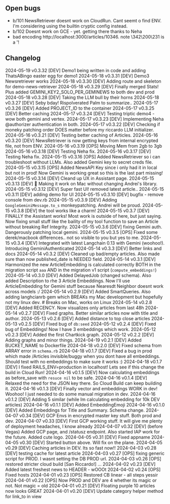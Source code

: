 ## Open bugs

* b/101 NewsRetriever doesnt work on CloudRun. Cant seemt o find ENV. I'm considering using the builtin cryptic config instead.
* b/102 Doesnt work on GCE - yet. getting there thanks to Neha
* bad encoding http://localhost:3000/articles/10346. note \342\200\231 is a '!

## Changelog

2024-05-19 v0.3.32 [DEV] Demo1 being written in code and adding ThatsABingo easter egg for demo1
2024-05-18 v0.3.31 [DEV] Demo3 Newsretriever works
2024-05-18 v0.3.30 [DEV] Adding route and skeleton for demo-news-retriever
2024-05-18 v0.3.29 [DEV] Finally merged Stats! Plus added GEMINI_KEY2_SOLO_PER_GEMINEWS to both dev and prod
2024-05-18 v0.3.28 [DEV] Taking the LLM bull by their horns
2024-05-18 v0.3.27 [DEV] Seby bday! Rispolverated Palm to summarize..
2024-05-17 v0.3.26 [DEV] Added PROJECT_ID to the container
2024-05-17 v0.3.25 [DEV] Better caching
2024-05-17 v0.3.24 [DEV] Testing triptic demo4 - wow both gemini and vertex.
2024-05-17 v0.3.23 [DEV] Implementing Neha @authorizer authentication in both.
2024-05-17 v0.3.22 [DEV] Checking if moneky patching order DOES matter before my riccardo LLM initializer.
2024-05-16 v0.3.21 [DEV] Testing better caching of Articles.
2024-05-16 v0.3.20 [DEV] NewsRetriever is now getting keys from internal encrypted file, not from ENV.
2024-05-16 v0.3.19 [OPS] Moving Mem from 2gb to 3gb
2024-05-16 v0.3.18 [DEV] Testing Neha fix.
2024-05-16 v0.3.17 [DEV] Testing Neha fix.
2024-05-15 v0.3.16 [OPS] Added NewsRetriever so i can troubleshoot without LLMs.
                         Also added Gemini key to secret creds file.
2024-05-15 v0.3.15 [OPS] Added NewsAPI Key since i only had it in local but not in prod! Now Gemini is working great so this is the last part missing!
2024-05-15 v0.3.14 [DEV] Cleand up UX in Assistant page.
2024-05-15 v0.3.13 [DEV] 🍏 Making it work on Mac without changing Andrei's library.
2024-05-15 v0.3.12 [DEV] Super fast UI! removed latest article..
2024-05-15 v0.3.11 [DEV] adding demo for UI
2024-05-15 v0.3.10 [DEV] bugfix - remove console from dev.rb
2024-05-15 v0.3.9 [DEV] Adding `GoogleGeminiMessage.to_s` monkeypatching. Andrei will be proud.
2024-05-15 v0.3.8 [DEV] the tool works like a charm!
2024-05-15 v0.3.7 [DEV] FINALLY the Assistant works! Most work is outside of here, but just saying. Now fixing small stuff
                        like the baility of my tool function  to save an Article without breaking Ref Integrity.
2024-05-15 v0.3.6 [DEV] fixing Gemini auth. Dangerously patching local gemini.
2024-05-15 v0.3.5 [OPS] Fixed some derek/macbook differences.. not so visible to you but yes to me.
2024-05-15 v0.3.4 [DEV] Integrated with latest Langchain 0.13 with Gemini (woohoo!). Introducing GeminiAuthenticated
2024-05-14 v0.3.3 [DEV] Better links and docs
2024-05-14 v0.3.2 [DEV] Cleaned up bad/empty articles. Also made sure than now published_date is NEEDED field.
2024-05-14 v0.3.1 [DEV] Harmonized the new ArticleEmbedding is calculated correctly BOTH in the migration script `aaa`
                        AND in the migration v1 script (`compute_embeddings!`)
2024-05-14 v0.3.0 [DEV] Added DelayedJob (changed schema). Also added Description to rhe 3 Article Embeddings. Now I'll use ArticleEmbedding for Gemini stuff because Nearesdt Neighbor doesnt work across models :/
2024-05-14 v0.2.9 [DEV] Added SmartQueries. Also adding langhcianrb gem which BREAKs my Mac development but hopefully not my linux dev.
                        # Breaks on Mac, works on Linux
2024-05-14 v0.2.8 [DEV] Added RECENCY. Now visualizes only articles from last 48h
2024-05-14 v0.2.7 [DEV] Fixed graphs. Better similar articles now with title and author.
2024-05-13 v0.2.6 [DEV] Added distance to top close articles
2024-05-13 v0.2.5 [DEV] Fixed bug of `db:seed`
2024-05-12 v0.2.4 [DEV] Fixed bug of Embeddings! Now I have 3 embeddings which work.
2024-05-12 v0.2.3 [DEV] Added the first Chartkick graph.
2024-05-12 v0.2.2 [DEV] Adding graphs and minor things.
2024-04-19 v0.2.1 [DEV] Added BUCKET_NAME to Dockerfile
2024-04-18 v0.2.0 [DEV] Fixed schema from ARRAY error in `schema.rb`
2024-04-18 v0.1.7 [DEV] Fixed a bug in prod which made /Articles invisible/buggy when you dont have all embeddings.
                        Should test with no embeddings to make sure it works :)
2024-04-18 v0.1.7 [DEV] I fixed RAILS_ENV=production in localhost! Lets see if this change the build in Cloud Run!
2024-04-16 v0.1.5 [DEV] Now calculating embeddings as before_save with `resuce nil` to be safe.
2024-04-16 v0.1.4 [DEV] Relaxed the need for the JSON key there. So Cloud Build can keep building it.
2024-04-16 v0.1.3 [DEV] Finally vector and embeddings WORK in dev! Woohoo! I just needed to do some manual migration in dev.
2024-04-16 v0.1.2 [DEV] Adding 5 similar (while Im calculating embedding for 10k DEV articles)
2024-04-16 v0.1.1 [DEV] Added EmbeddingEmoji
2024-04-16 v0.1.0 [DEV] Added Embeddings for Title and Summary. Schema change.
2024-04-07 v0.34 [DEV] GCP Envs in encrypted master key stuff. Both prod and dev.
2024-04-07 v0.33 [DEV] First GCP working stuff. It will give me plenty of deployment headaches, I know already
2024-04-07 v0.32 [DEV] (before Vegas) Added GCP page, and /statusz endpoint. Also started IAP work for the future. Added cute logo.
2024-04-05 v0.31 [DEV] Fixed appname
2024-04-05 v0.30 [DEV] Started button above. Will fix on the plane.
2024-04-05 v0.29 [DEV] Caching articles in DEV. Its so fast now!!
2024-04-03 v0.28 [DEV] testing cache for latest article
2024-04-03 v0.27 [OPS] fixing generic script for PROD. I wasnt setting the DB PROD url.
2024-04-03 v0.26 [OPS] restored stricter cloud build [San Riccardo!]
...
2024-04-02 v0.23 [DEV] Added latest freshest news to HEADER - wOOOt
2024-04-02 v0.24 [OPS] Fixed hosts
2024-04-01 v0.23 [OPS] Restored CB linear - all steps yessir
2024-04-01 v0.22 [OPS] Now PROD and DEV are 4 whether its magic or not. Not magic = old
2024-04-01 v0.21 [DEV] Floating purple 10 articles now looks GREAT
2024-04-01 v0.20 [DEV] Update category helper method for link_to in view
